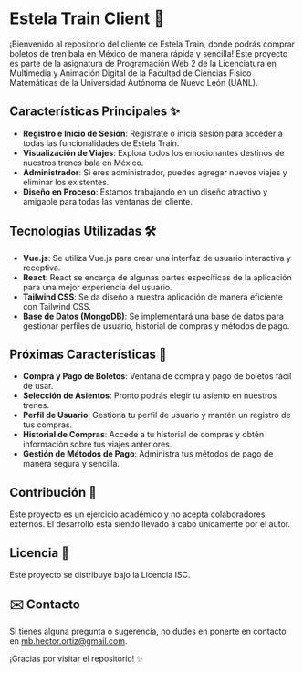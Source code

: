 # Estela Train Client 🚄

¡Bienvenido al repositorio del cliente de Estela Train, donde podrás comprar boletos de tren bala en México de manera rápida y sencilla! Este proyecto es parte de la asignatura de Programación Web 2 de la Licenciatura en Multimedia y Animación Digital de la Facultad de Ciencias Físico Matemáticas de la Universidad Autónoma de Nuevo León (UANL).

## Características Principales ✨

- **Registro e Inicio de Sesión**: Regístrate o inicia sesión para acceder a todas las funcionalidades de Estela Train.
- **Visualización de Viajes**: Explora todos los emocionantes destinos de nuestros trenes bala en México.
- **Administrador**: Si eres administrador, puedes agregar nuevos viajes y eliminar los existentes.
- **Diseño en Proceso**: Estamos trabajando en un diseño atractivo y amigable para todas las ventanas del cliente.

## Tecnologías Utilizadas 🛠️

- **Vue.js**: Se utiliza Vue.js para crear una interfaz de usuario interactiva y receptiva.
- **React**: React se encarga de algunas partes específicas de la aplicación para una mejor experiencia del usuario.
- **Tailwind CSS**: Se da diseño a  nuestra aplicación de manera eficiente con Tailwind CSS.
- **Base de Datos (MongoDB)**: Se implementará una base de datos para gestionar perfiles de usuario, historial de compras y métodos de pago.

## Próximas Características 🚀

- **Compra y Pago de Boletos**: Ventana de compra y pago de boletos fácil de usar.
- **Selección de Asientos**: Pronto podrás elegir tu asiento en nuestros trenes.
- **Perfil de Usuario**: Gestiona tu perfil de usuario y mantén un registro de tus compras.
- **Historial de Compras**: Accede a tu historial de compras y obtén información sobre tus viajes anteriores.
- **Gestión de Métodos de Pago**: Administra tus métodos de pago de manera segura y sencilla.

## Contribución 🤝

Este proyecto es un ejercicio académico y no acepta colaboradores externos. El desarrollo está siendo llevado a cabo únicamente por el autor.

## Licencia 📝

Este proyecto se distribuye bajo la Licencia ISC.

## ✉️ **Contacto**
Si tienes alguna pregunta o sugerencia, no dudes en ponerte en contacto en mb.hector.ortiz@gmail.com.

¡Gracias por visitar el repositorio! ✨
